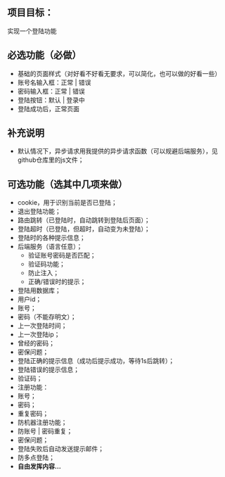 ## 项目目标：

实现一个登陆功能

## 必选功能（必做）

* 基础的页面样式（对好看不好看无要求，可以简化，也可以做的好看一些）
* 账号名输入框：正常 | 错误
* 密码输入框：正常 | 错误
* 登陆按钮：默认 | 登录中
* 登陆成功后，正常页面

## 补充说明

* 默认情况下，异步请求用我提供的异步请求函数（可以规避后端服务），见github仓库里的js文件；

## 可选功能（选其中几项来做）

* cookie，用于识别当前是否已登陆；
* 退出登陆功能；
* 路由跳转（已登陆时，自动跳转到登陆后页面）；
* 登陆超时（已登陆，但超时，自动变为未登陆）；
* 登陆时的各种提示信息；
* 后端服务（语言任意）；
  * 验证账号密码是否匹配；
  * 验证码功能；
  * 防止注入；
  * 正确/错误时的提示； 
* 登陆用数据库；
 * 用户id； 
 * 账号；
 * 密码（不能存明文）；
 * 上一次登陆时间；
 * 上一次登陆ip；
 * 曾经的密码；
 * 密保问题；
* 登陆正确的提示信息（成功后提示成功，等待1s后跳转）；
* 登陆错误的提示信息；
* 验证码；
* 注册功能：
 * 账号；
 * 密码；
 * 重复密码；
 * 防机器注册功能；
 * 防账号 | 密码重复；
 * 密保问题；
* 登陆失败后自动发送提示邮件；
* 防多点登陆；
* <b>自由发挥内容...</b>

